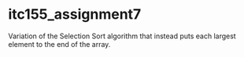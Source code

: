 # itc155_assignment7
Variation of the Selection Sort algorithm that instead puts each largest element to the end of the array.
